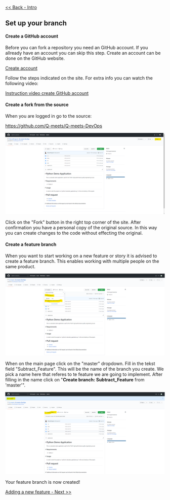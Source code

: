 [<< Back - Intro](Q_meets_DevOps.md)
## Set up your branch
#### Create a GitHub account
Before you can fork a repository you need an GitHub account. If you allready have an account you can skip this step.
Create an account can be done on the GitHub website. 

[Create account](https://github.com/join?ref_cta=Sign+up&ref_loc=header+logged+out&ref_page=%2F&source=header-home)

Follow the steps indicated on the site. For extra info you can watch the following video:



[Instruction video create GitHub account](https://www.youtube.com/embed/az17G21pmQs)

#### Create a fork from the source
When you are logged in go to the source:

https://github.com/Q-meets/Q-meets-DevOps

![create fork](images/create_fork.png)

Click on the "Fork" button in the right top corner of the site. After confirmation you have a personal copy of the original source. In this way you can create changes to the code without effecting the original.
#### Create a feature branch
When you want to start working on a new feature or story it is advised to create a feature branch. This enables working with multiple people on the same product.

![create feature branch](images/create_feature_branch.png)

When on the main page click on the "master" dropdown. Fill in the tekst field "Subtract_Feature". This will be the name of the branch you create. We pick a name here that referes to te feature we are going to implement.
After filling in the name click on "**Create branch: Subtract_Feature** from 'master'".

![branch created](images/branch_created.png)

Your feature branch is now created!

[Adding a new feature - Next >>](adding_a_feature.md)